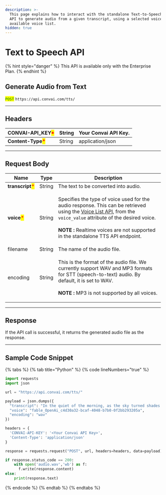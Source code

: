 ```yaml
---
description: >-
  This page explains how to interact with the standalone Text-to-Speech (TTS)
  API to generate audio from a given transcript, using a selected voice from the
  available voice list.
hidden: true
---
```


# Text to Speech API

{% hint style="danger" %}
This API is available only with the Enterprise Plan.
{% endhint %}

## Generate Audio from Text

<mark style="color:green;">`POST`</mark>  `https://api.convai.com/tts/`&#x20;

***

## **Headers**

| **CONVAI-API\_KEY**<mark style="color:red;">**\***</mark> | String | Your Convai API Key. |
| --------------------------------------------------------- | ------ | -------------------- |
| **Content-Type**<mark style="color:red;">**\***</mark>    | String | application/json     |

***

## Request Body

| Name                                             | Type   | Description                                                                                                                                                                                                                                                                                                            |
| ------------------------------------------------ | ------ | ---------------------------------------------------------------------------------------------------------------------------------------------------------------------------------------------------------------------------------------------------------------------------------------------------------------------- |
| **transcript**<mark style="color:red;">\*</mark> | String | The text to be converted into audio.                                                                                                                                                                                                                                                                                   |
| **voice**<mark style="color:red;">\*</mark>      | String | <p>Specifies the type of voice used for the audio response. This can be retrieved using the <a href="voice-list-api.md">Voice List API</a>, from the <code>voice_value</code> attribute of the desired voice.<br><br><strong>NOTE :</strong> Realtime voices are not supported in the standalone TTS API endpoint.</p> |
| filename                                         | String | The name of the audio file.                                                                                                                                                                                                                                                                                            |
| encoding                                         | String | <p>This is the format of the audio file. We currently support WAV and MP3 formats for STT (speech-to-text) audio. By default, it is set to WAV.<br><br><strong>NOTE :</strong> MP3 is not supported by all voices.</p>                                                                                                 |

***

## Response&#x20;

If the API call is successful, it returns the generated audio file as the response.

***

## Sample Code Snippet

{% tabs %}
{% tab title="Python" %}
{% code lineNumbers="true" %}
```python
import requests
import json

url = "https://api.convai.com/tts/"

payload = json.dumps({
  "transcript": "In the quiet of the morning, as the sky turned shades of pink and orange, she walked along the path lined with blooming flowers, feeling the cool breeze on her face. It was finally time for dinner.",
  "voice": "fable_OpenAi_c4d30a32-bcaf-4048-b7b0-0f2bb293205a",
  "encoding": "wav"
})

headers = {
  'CONVAI-API-KEY': '<Your Convai API Key>',
  'Content-Type': 'application/json'
}

response = requests.request("POST", url, headers=headers, data=payload)

if response.status_code == 200:
    with open('audio.wav','wb') as f:
      f.write(response.content)
else:
    print(response.text)
```
{% endcode %}
{% endtab %}
{% endtabs %}

